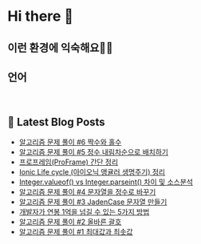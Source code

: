 # Hi there 👋

## 이런 환경에 익숙해요✍🏼

## 언어

<p>
  <img alt="" src= "https://img.shields.io/badge/JavaScript-F7DF1E?style=flat-square&logo=JavaScript&logoColor=white"/> 
  <img alt="" src= "https://img.shields.io/badge/TypeScript-black?logo=typescript&logoColor=blue"/>
</p>

## 📕 Latest Blog Posts

<ul><li><a href='https://devpad.tistory.com/183' target='_blank'>알고리즘 문제 풀이 #6 짝수와 홀수</a></li><li><a href='https://devpad.tistory.com/182' target='_blank'>알고리즘 문제 풀이 #5 정수 내림차순으로 배치하기</a></li><li><a href='https://devpad.tistory.com/181' target='_blank'>프로프레임(ProFrame) 간단 정리</a></li><li><a href='https://devpad.tistory.com/180' target='_blank'>Ionic Life cycle (아이오닉 앵귤러 생명주기) 정리</a></li><li><a href='https://devpad.tistory.com/179' target='_blank'>Integer.valueof() vs Integer.parseint() 차이 및 소스분석</a></li><li><a href='https://devpad.tistory.com/178' target='_blank'>알고리즘 문제 풀이 #4 문자열을 정수로 바꾸기</a></li><li><a href='https://devpad.tistory.com/176' target='_blank'>알고리즘 문제 풀이 #3 JadenCase 문자열 만들기</a></li><li><a href='https://devpad.tistory.com/175' target='_blank'>개발자가 연봉 1억을 넘길 수 있는 5가지 방법</a></li><li><a href='https://devpad.tistory.com/174' target='_blank'>알고리즘 문제 풀이 #2 올바른 괄호</a></li><li><a href='https://devpad.tistory.com/173' target='_blank'>알고리즘 문제 풀이 #1 최대값과 최솟값</a></li></ul>